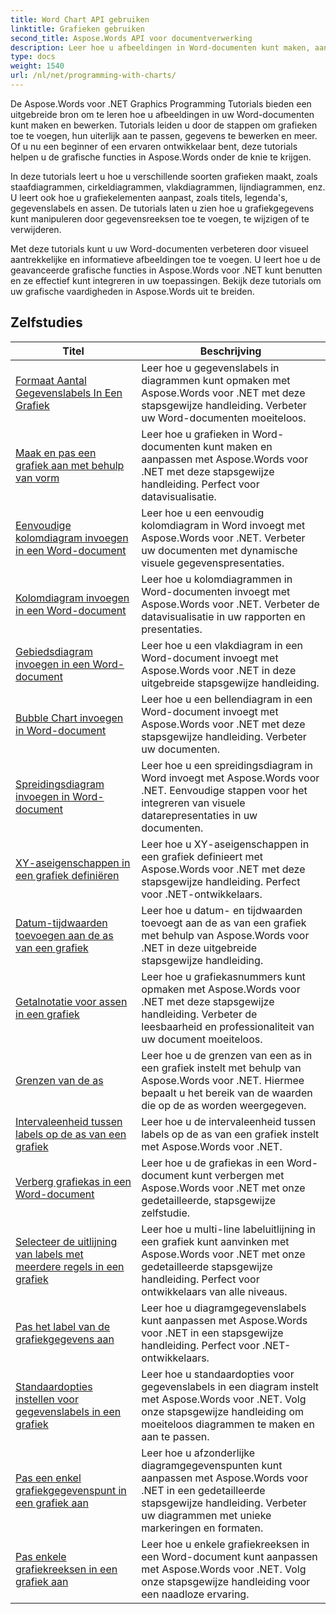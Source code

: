 ```yaml
---
title: Word Chart API gebruiken
linktitle: Grafieken gebruiken
second_title: Aspose.Words API voor documentverwerking
description: Leer hoe u afbeeldingen in Word-documenten kunt maken, aanpassen en manipuleren met Aspose.Words voor .NET. De tutorials bieden stapsgewijze uitleg en C#-broncode om u te helpen grafieken toe te voegen.
type: docs
weight: 1540
url: /nl/net/programming-with-charts/
---
```

De Aspose.Words voor .NET Graphics Programming Tutorials bieden een uitgebreide bron om te leren hoe u afbeeldingen in uw Word-documenten kunt maken en bewerken. Tutorials leiden u door de stappen om grafieken toe te voegen, hun uiterlijk aan te passen, gegevens te bewerken en meer. Of u nu een beginner of een ervaren ontwikkelaar bent, deze tutorials helpen u de grafische functies in Aspose.Words onder de knie te krijgen.

In deze tutorials leert u hoe u verschillende soorten grafieken maakt, zoals staafdiagrammen, cirkeldiagrammen, vlakdiagrammen, lijndiagrammen, enz. U leert ook hoe u grafiekelementen aanpast, zoals titels, legenda's, gegevenslabels en assen. De tutorials laten u zien hoe u grafiekgegevens kunt manipuleren door gegevensreeksen toe te voegen, te wijzigen of te verwijderen.

Met deze tutorials kunt u uw Word-documenten verbeteren door visueel aantrekkelijke en informatieve afbeeldingen toe te voegen. U leert hoe u de geavanceerde grafische functies in Aspose.Words voor .NET kunt benutten en ze effectief kunt integreren in uw toepassingen. Bekijk deze tutorials om uw grafische vaardigheden in Aspose.Words uit te breiden.

 ## Zelfstudies
| Titel | Beschrijving |
| --- | --- |
| [Formaat Aantal Gegevenslabels In Een Grafiek](./format-number-of-data-label/) | Leer hoe u gegevenslabels in diagrammen kunt opmaken met Aspose.Words voor .NET met deze stapsgewijze handleiding. Verbeter uw Word-documenten moeiteloos. |
| [Maak en pas een grafiek aan met behulp van vorm](./create-chart-using-shape/) | Leer hoe u grafieken in Word-documenten kunt maken en aanpassen met Aspose.Words voor .NET met deze stapsgewijze handleiding. Perfect voor datavisualisatie. |
| [Eenvoudige kolomdiagram invoegen in een Word-document](./insert-simple-column-chart/) | Leer hoe u een eenvoudig kolomdiagram in Word invoegt met Aspose.Words voor .NET. Verbeter uw documenten met dynamische visuele gegevenspresentaties. |
| [Kolomdiagram invoegen in een Word-document](./insert-column-chart/) | Leer hoe u kolomdiagrammen in Word-documenten invoegt met Aspose.Words voor .NET. Verbeter de datavisualisatie in uw rapporten en presentaties. |
| [Gebiedsdiagram invoegen in een Word-document](./insert-area-chart/) | Leer hoe u een vlakdiagram in een Word-document invoegt met Aspose.Words voor .NET in deze uitgebreide stapsgewijze handleiding. |
| [Bubble Chart invoegen in Word-document](./insert-bubble-chart/) | Leer hoe u een bellendiagram in een Word-document invoegt met Aspose.Words voor .NET met deze stapsgewijze handleiding. Verbeter uw documenten. |
| [Spreidingsdiagram invoegen in Word-document](./insert-scatter-chart/) | Leer hoe u een spreidingsdiagram in Word invoegt met Aspose.Words voor .NET. Eenvoudige stappen voor het integreren van visuele datarepresentaties in uw documenten. |
| [XY-aseigenschappen in een grafiek definiëren](./define-xyaxis-properties/) | Leer hoe u XY-aseigenschappen in een grafiek definieert met Aspose.Words voor .NET met deze stapsgewijze handleiding. Perfect voor .NET-ontwikkelaars. |
| [Datum-tijdwaarden toevoegen aan de as van een grafiek](./date-time-values-to-axis/) | Leer hoe u datum- en tijdwaarden toevoegt aan de as van een grafiek met behulp van Aspose.Words voor .NET in deze uitgebreide stapsgewijze handleiding. |
| [Getalnotatie voor assen in een grafiek](./number-format-for-axis/) | Leer hoe u grafiekasnummers kunt opmaken met Aspose.Words voor .NET met deze stapsgewijze handleiding. Verbeter de leesbaarheid en professionaliteit van uw document moeiteloos. |
| [Grenzen van de as](./bounds-of-axis/) | Leer hoe u de grenzen van een as in een grafiek instelt met behulp van Aspose.Words voor .NET. Hiermee bepaalt u het bereik van de waarden die op de as worden weergegeven. |
| [Intervaleenheid tussen labels op de as van een grafiek](./interval-unit-between-labels-on-axis/) | Leer hoe u de intervaleenheid tussen labels op de as van een grafiek instelt met Aspose.Words voor .NET. |
| [Verberg grafiekas in een Word-document](./hide-chart-axis/) | Leer hoe u de grafiekas in een Word-document kunt verbergen met Aspose.Words voor .NET met onze gedetailleerde, stapsgewijze zelfstudie. |
| [Selecteer de uitlijning van labels met meerdere regels in een grafiek](./tick-multi-line-label-alignment/) | Leer hoe u multi-line labeluitlijning in een grafiek kunt aanvinken met Aspose.Words voor .NET met onze gedetailleerde stapsgewijze handleiding. Perfect voor ontwikkelaars van alle niveaus. |
| [Pas het label van de grafiekgegevens aan](./chart-data-label/) | Leer hoe u diagramgegevenslabels kunt aanpassen met Aspose.Words voor .NET in een stapsgewijze handleiding. Perfect voor .NET-ontwikkelaars. |
| [Standaardopties instellen voor gegevenslabels in een grafiek](./default-options-for-data-labels/) | Leer hoe u standaardopties voor gegevenslabels in een diagram instelt met Aspose.Words voor .NET. Volg onze stapsgewijze handleiding om moeiteloos diagrammen te maken en aan te passen. |
| [Pas een enkel grafiekgegevenspunt in een grafiek aan](./single-chart-data-point/) | Leer hoe u afzonderlijke diagramgegevenspunten kunt aanpassen met Aspose.Words voor .NET in een gedetailleerde stapsgewijze handleiding. Verbeter uw diagrammen met unieke markeringen en formaten. |
| [Pas enkele grafiekreeksen in een grafiek aan](./single-chart-series/) | Leer hoe u enkele grafiekreeksen in een Word-document kunt aanpassen met Aspose.Words voor .NET. Volg onze stapsgewijze handleiding voor een naadloze ervaring. |